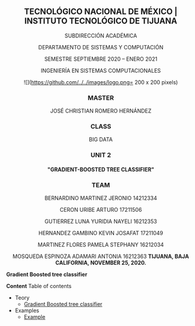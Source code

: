 <div align="center">

## TECNOLÓGICO NACIONAL DE MÉXICO | INSTITUTO TECNOLÓGICO DE TIJUANA

SUBDIRECCIÓN ACADÉMICA
 
DEPARTAMENTO DE SISTEMAS Y COMPUTACIÓN
 
SEMESTRE SEPTIEMBRE 2020 – ENERO 2021

INGENIERÍA EN SISTEMAS COMPUTACIONALES

![](https://github.com/../../images/logo.png= 200 x 200 pixels)


### MASTER

JOSÉ CHRISTIAN ROMERO HERNÁNDEZ

### CLASS

BIG DATA 

### UNIT 2

#### "GRADIENT-BOOSTED TREE CLASSIFIER"


### TEAM

BERNARDINO MARTINEZ JERONIO 14212334

CERON URIBE ARTURO 17211506

GUTIERREZ LUNA YURIDIA NAYELI 16212353

HERNANDEZ GAMBINO KEVIN JOSAFAT 17211049

MARTINEZ FLORES PAMELA STEPHANY	16212034

MOSQUEDA ESPINOZA ADAMARI ANTONIA 16212363
**TIJUANA, BAJA CALIFORNIA, NOVEMBER 25, 2020.** 
</div>

**Gradient Boosted tree classifier**

**Content**
Table of contents
- Teory
  - [Gradient Boosted tree classifier](/theory/README.md)
- Examples
  - [Example](\examples\README.md)
